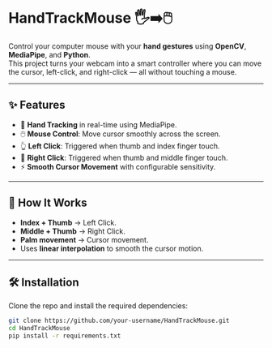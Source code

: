 # HandTrackMouse 🖐️➡️🖱️

Control your computer mouse with your **hand gestures** using **OpenCV**, **MediaPipe**, and **Python**.  
This project turns your webcam into a smart controller where you can move the cursor, left-click, and right-click — all without touching a mouse.  

---

## ✨ Features
- 🎯 **Hand Tracking** in real-time using MediaPipe.  
- 🖱️ **Mouse Control**: Move cursor smoothly across the screen.  
- 👆 **Left Click**: Triggered when thumb and index finger touch.  
- 🤟 **Right Click**: Triggered when thumb and middle finger touch.  
- ⚡ **Smooth Cursor Movement** with configurable sensitivity.  

---

## 🚀 How It Works
- **Index + Thumb** → Left Click.  
- **Middle + Thumb** → Right Click.  
- **Palm movement** → Cursor movement.  
- Uses **linear interpolation** to smooth the cursor motion.  

---

## 🛠️ Installation
Clone the repo and install the required dependencies:

```bash
git clone https://github.com/your-username/HandTrackMouse.git
cd HandTrackMouse
pip install -r requirements.txt
